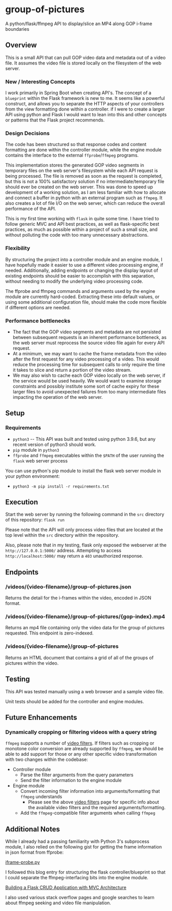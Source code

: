 # group-of-pictures
A python/flask/ffmpeg API to display/slice an MP4 along GOP i-frame boundaries

## Overview
This is a small API that can pull GOP video data and metadata out of a video file. It assumes the video file is stored locally on the filesystem of the web server.

### New / Interesting Concepts
I work primarily in Spring Boot when creating API's. The concept of a `blueprint` within the Flask framework is new to me. It seems like a powerful construct, and allows you to separate the HTTP aspects of your controllers from the view formatting done within a controller. if I were to create a larger API using python and Flask I would want to lean into this and other concepts or patterns that the Flask project recommends.
### Design Decisions
The code has been structured so that response codes and content formatting are done within the controller module, while the engine module contains the interface to the external `ffprobe`/`ffmpeg` programs.

This implementation stores the generated GOP video segments in temporary files on the web server's filesystem while each API request is being processed. The file is removed as soon as the request is completed, but this is not a 100% satisfactory solution if no intermediate/temporary file should ever be created on the web server. This was done to speed up development of a working solution, as I am less familiar with how to allocate and connect a buffer in python with an external program such as `ffmpeg`. It also creates a lot of file I/O on the web server, which can reduce the overall performance of the API.

This is my first time working with `flask` in quite some time. I have tried to follow generic MVC and API best practices, as well as flask-specific best practices, as much as possible within a project of such a small size, and without polluting the code with too many unnecessary abstractions.
### Flexibility
By structuring the project into a controller module and an engine module, I have hopefully made it easier to use a different video processing engine, if needed. Additionally, adding endpoints or changing the display layout of existing endpoints should be easier to accomplish with this separation, without needing to modify the underlying video processing code.

The ffprobe and ffmpeg commands and arguments used by the engine module are currently hard-coded. Extracting these into default values, or using some additional configuration file, should make the code more flexible if different options are needed.
### Performance bottlenecks
* The fact that the GOP video segments and metadata are not persisted between subsequent requests is an inherent performance bottleneck, as the web server must reprocess the source video file again for every API request.
* At a minimum, we may want to cache the frame metadata from the video after the first request for any video processing of a video. This would reduce the processing time for subsequent calls to only require the time it takes to slice and return a portion of the video stream.
* We may also wish to cache each GOP video locally on the web server, if the service would be used heavily. We would want to examine storage constraints and possibly institute some sort of cache expiry for these larger files to avoid unexpected failures from too many intermediate files impacting the operation of the web server.
## Setup
### Requirements
* `python3` -- This API was built and tested using python 3.9.6, but any recent version of python3 should work.
* `pip` module in `python3`
* `ffprobe` and `ffmpeg` executables within the `$PATH` of the user running the `flask` web server process

You can use python's pip module to install the flask web server module in your python environment:
* `python3 -m pip install -r requirements.txt`

## Execution
Start the web server by running the following command in the `src` directory of this repository:
```flask run```

Please note that the API will only process video files that are located at the top level within the `src` directory within the repository.

Also, please note that in my testing, flask only exposed the webserver at the `http://127.0.0.1:5000/` address. Attempting to access `http://localhost:5000/` may return a `403` unauthorized response.

## Endpoints
### /videos/{video-filename}/group-of-pictures.json
Returns the detail for the i-frames within the video, encoded in JSON format.
### /videos/{video-filename}/group-of-pictures/{gop-index}.mp4
Returns an mp4 file containing only the video data for the group of pictures requested. This endpoint is zero-indexed.
### /videos/{video-filename}/group-of-pictures
Returns an HTML document that contains a grid of all of the groups of pictures within the video.

## Testing
This API was tested manually using a web browser and a sample video file.

Unit tests should be added for the controller and engine modules.

## Future Enhancements
### Dynamically cropping or filtering videos with a query string
`ffmpeg` supports a number of [video filters](https://ffmpeg.org/ffmpeg-filters.html). If filters such as cropping or monotone color conversion are already supported by `ffmpeg`, we should be able to add support for those or any other specific video transformation with two changes within the codebase:
* Controller module
  * Parse the filter arguments from the query parameters
  * Send the filter information to the engine module
* Engine module
  * Convert incoming filter information into arguments/formatting that `ffmpeg` understands
    * Please see the above [video filters](https://ffmpeg.org/ffmpeg-filters.html) page for specific info about the available video filters and the required arguments/formatting.
  * Add the `ffmpeg`-compatible filter arguments when calling `ffmpeg`

## Additional Notes
While I already had a passing familiarity with Python 3's subprocess module, I also relied on the following gist for getting the frame information in json format from ffprobe:

[iframe-probe.py](https://gist.github.com/alastairmccormack/7041ee993adb5c911f90)

I followed this blog entry for structuring the flask controller/blueprint so that I could separate the ffmpeg-interfacing bits into the engine module.

[Building a Flask CRUD Application with MVC Architecture](https://python.plainenglish.io/flask-crud-application-using-mvc-architecture-3b073271274f)

I also used various stack overflow pages and google searches to learn about ffmpeg seeking and video file manipulation.